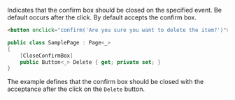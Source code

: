 Indicates that the confirm box should be closed on the specified event. Be default occurs after the click. By default accepts the confirm box.

```html
<button onclick="confirm('Are you sure you want to delete the item?')">Delete</button>
```
```cs
public class SamplePage : Page<_>
{
    [CloseConfirmBox]
    public Button<_> Delete { get; private set; }
}
```

The example defines that the confirm box should be closed with the acceptance after the click on the `Delete` button.